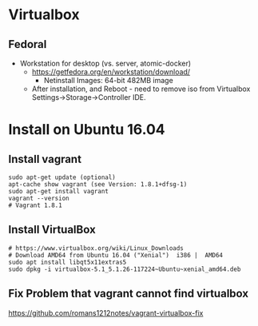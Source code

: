 # Virtualbox
## Fedoral
* Workstation for desktop (vs. server, atomic-docker)
  * https://getfedora.org/en/workstation/download/
    * Netinstall Images: 64-bit 482MB image
  * After installation, and Reboot - need to remove iso from Virtualbox Settings->Storage->Controller IDE.

# Install on Ubuntu 16.04
## Install vagrant
```
sudo apt-get update (optional)
apt-cache show vagrant (see Version: 1.8.1+dfsg-1)
sudo apt-get install vagrant
vagrant --version
# Vagrant 1.8.1
```
## Install VirtualBox
```
# https://www.virtualbox.org/wiki/Linux_Downloads
# Download AMD64 from Ubuntu 16.04 ("Xenial")  i386 |  AMD64
sudo apt install libqt5x11extras5
sudo dpkg -i virtualbox-5.1_5.1.26-117224~Ubuntu~xenial_amd64.deb
```
## Fix Problem that vagrant cannot find virtualbox
https://github.com/romans1212notes/vagrant-virtualbox-fix
